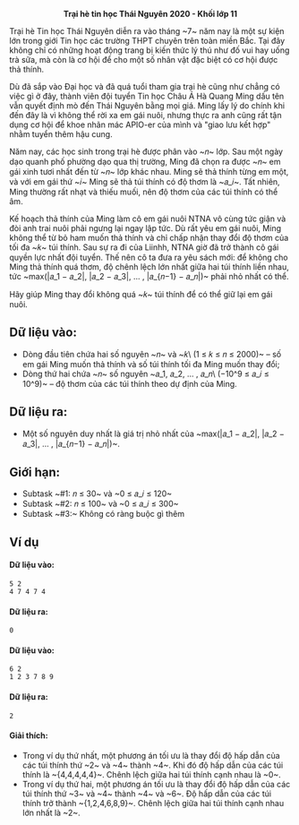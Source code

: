 **<center>Trại hè tin học Thái Nguyên 2020 - Khối lớp 11</center>**

Trại hè Tin học Thái Nguyên diễn ra vào tháng ~7~ năm nay là một sự kiện lớn trong giới Tin học các trường THPT chuyên trên toàn miền Bắc. Tại đây không chỉ có những hoạt động trang bị kiến thức lý thú như đố vui hay uống trà sữa, mà còn là cơ hội để cho một số nhân vật đặc biệt có cơ hội được thả thính.

Dù đã sắp vào Đại học và đã quá tuổi tham gia trại hè cũng như chẳng có việc gì ở đây, thành viên đội tuyển Tin học Châu Á Hà Quang Ming dấu tên vẫn quyết định mò đến Thái Nguyên bằng mọi giá. Ming lấy lý do chính khi đến đây là vì không thể rời xa em gái nuôi, nhưng thực ra anh cũng rất tận dụng cơ hội để khoe nhãn mác APIO-er của mình và "giao lưu kết hợp" nhằm tuyển thêm hậu cung.

Năm nay, các học sinh trong trại hè được phân vào ~𝑛~ lớp. Sau một ngày dạo quanh phố phường dạo qua thị trường, Ming đã chọn ra được ~𝑛~ em gái xinh tươi nhất đến từ ~𝑛~ lớp khác nhau. Ming sẽ thả thính từng em một, và với em gái thứ ~𝑖~ Ming sẽ thả túi thính có độ thơm là ~𝑎_𝑖~. Tất nhiên, Ming thường rất nhạt và thiếu muối, nên độ thơm của các túi thính có thể âm.

Kế hoạch thả thính của Ming làm cô em gái nuôi NTNA vô cùng tức giận và đòi anh trai nuôi phải ngưng lại ngay lập tức. Dù rất yêu em gái nuôi, Ming không thể từ bỏ ham muốn thả thính và chỉ chấp nhận thay đổi độ thơm của tối đa ~𝑘~ túi thính. Sau sự ra đi của Liinhh, NTNA giờ đã trở thành cô gái quyền lực nhất đội tuyển. Thế nên cô ta đưa ra yêu sách mới: để không cho Ming thả thính quá thơm, độ chênh lệch lớn nhất giữa hai túi thính liền nhau, tức ~max(|𝑎_1 − 𝑎_2|, |𝑎_2 − 𝑎_3|, … , |𝑎_{𝑛−1} − 𝑎_𝑛|)~ phải nhỏ nhất có thể.

Hãy giúp Ming thay đổi không quá ~𝑘~ túi thính để có thể giữ lại em gái nuôi.

## Dữ liệu vào:
- Dòng đầu tiên chứa hai số nguyên ~𝑛~ và ~𝑘\ (1 ≤ 𝑘 ≤ 𝑛 ≤ 2000)~ – số em gái Ming muốn thả thính và số túi thính tối đa Ming muốn thay đổi;
- Dòng thứ hai chứa ~𝑛~ số nguyên ~𝑎_1, 𝑎_2, … , 𝑎_𝑛\ (−10^9 ≤ 𝑎_𝑖 ≤ 10^9)~ – độ thơm của các túi thính theo dự định của Ming.

## Dữ liệu ra:
- Một số nguyên duy nhất là giá trị nhỏ nhất của ~max(|𝑎_1 − 𝑎_2|, |𝑎_2 − 𝑎_3|, … , |𝑎_{𝑛−1} − 𝑎_𝑛|)~.

## Giới hạn:
- Subtask ~\#1: 𝑛 ≤ 30~ và ~0 ≤ 𝑎_𝑖 ≤ 120~
- Subtask ~\#2: 𝑛 ≤ 100~ và ~0 ≤ 𝑎_𝑖 ≤ 300~
- Subtask ~\#3:~ Không có ràng buộc gì thêm

## Ví dụ
#### Dữ liệu vào:
```
5 2
4 7 4 7 4
```

#### Dữ liệu ra:
```
0
```

#### Dữ liệu vào:
```
6 2
1 2 3 7 8 9
```

#### Dữ liệu ra:
```
2
```

#### Giải thích:
- Trong ví dụ thứ nhất, một phương án tối ưu là thay đổi độ hấp dẫn của các túi thính thứ ~2~ và ~4~ thành ~4~. Khi đó độ hấp dẫn của các túi thính là ~\{4,4,4,4,4\}~. Chênh lệch giữa hai túi thính cạnh nhau là ~0~.
- Trong ví dụ thứ hai, một phương án tối ưu là thay đổi độ hấp dẫn của các túi thính thứ ~3~ và ~4~ thành ~4~ và ~6~. Độ hấp dẫn của các túi thính trở thành ~\{1,2,4,6,8,9\}~. Chênh lệch giữa hai túi thính cạnh nhau lớn nhất là ~2~.
